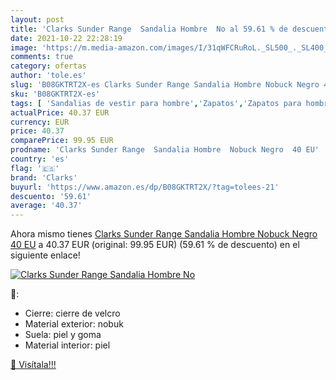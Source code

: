 ```yaml
---
layout: post
title: 'Clarks Sunder Range  Sandalia Hombre  No al 59.61 % de descuento'
date: 2021-10-22 22:28:19
image: 'https://m.media-amazon.com/images/I/31qWFCRuRoL._SL500_._SL400_.jpg'
comments: true
category: ofertas
author: 'tole.es'
slug: 'B08GKTRT2X-es Clarks Sunder Range Sandalia Hombre Nobuck Negro 40 EU'
sku: 'B08GKTRT2X-es'
tags: [ 'Sandalias de vestir para hombre','Zapatos','Zapatos para hombre','Zapatos y complementos','clarks','sandalia', ]
actualPrice: 40.37 EUR
currency: EUR
price: 40.37
comparePrice: 99.95 EUR
prodname: 'Clarks Sunder Range  Sandalia Hombre  Nobuck Negro  40 EU'
country: 'es'
flag: '🇪🇸'
brand: 'Clarks'
buyurl: 'https://www.amazon.es/dp/B08GKTRT2X/?tag=tolees-21'
descuento: '59.61'
average: '40.37'
---
```


Ahora mismo tienes [Clarks Sunder Range  Sandalia Hombre  Nobuck Negro  40 EU](https://www.amazon.es/dp/B08GKTRT2X/?tag=tolees-21) a 40.37 EUR (original: 99.95 EUR) (59.61 %  de descuento) en el siguiente enlace!

[![Clarks Sunder Range  Sandalia Hombre  No](https://m.media-amazon.com/images/I/31qWFCRuRoL._SL500_._SL400_.jpg)](https://www.amazon.es/dp/B08GKTRT2X/?tag=tolees-21)

🔎:

- Cierre: cierre de velcro
- Material exterior: nobuk
- Suela: piel y goma
- Material interior: piel

[🛒 Visítala!!!](https://www.amazon.es/dp/B08GKTRT2X/?tag=tolees-21)
